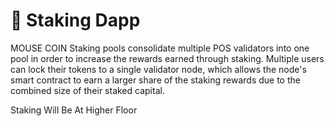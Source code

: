 # 🤝 Staking Dapp

MOUSE COIN Staking pools consolidate multiple POS validators into one pool in order to increase the rewards earned through staking. Multiple users can lock their tokens to a single validator node, which allows the node's smart contract to earn a larger share of the staking rewards due to the combined size of their staked capital.

Staking Will Be At Higher Floor
